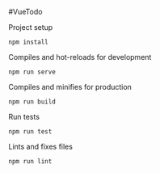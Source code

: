 #VueTodo

Project setup
```
npm install
```

Compiles and hot-reloads for development
```
npm run serve
```

 Compiles and minifies for production
```
npm run build
```

Run tests
```
npm run test
```

 Lints and fixes files
```
npm run lint
```